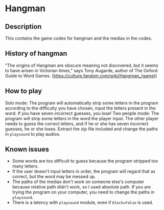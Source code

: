 # Hangman
## Description
This contains the game codes for hangman and the medias in the codes.
## History of hangman
"The origins of Hangman are obscure meaning not discovered, but it seems to have arisen in Victorian times," says Tony Augarde, author of The Oxford Guide to Word Games. (https://culture.fandom.com/wiki/Hangman_(game))
## How to play
Solo mode: The program will automatically strip some letters in the program according to the difficulty you have chosen, input the letters present in the word. If you have seven incorrect guesses, you lose!
Two people mode: The program will strip some letters in the word the player input. The other player needs to guess the correct letters, and if he or she has seven incorrect guesses, he or she loses.
Extract the zip file included and change the paths in ```playsound``` to play audios.
## Known issues
- Some words are too difficult to guess because the program stripped too many letters.
- If the user doesn't input letters in order, the program will regard that as correct, but the word may be messed up.
- The paths of the medias don't work on someone else's computer because relative path didn't work, so I used absolute path. If you are trying the program on your computer, you need to change the paths in ```playsound```.
- There is a latency with ```playsound``` module, even if ```block=False``` is used.
